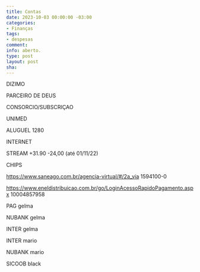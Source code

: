 ```yaml
---
title: Contas
date: 2023-10-03 00:00:00 -03:00
categories:
- Finanças
tags:
- despesas
comment: 
info: aberto.
type: post
layout: post
sha: 
---
```


DIZIMO

PARCEIRO DE DEUS

CONSORCIO/SUBSCRIÇAO

UNIMED

ALUGUEL 1280

INTERNET

STREAM +31.90 -24,00 (até 01/11/22)

CHIPS

https://www.saneago.com.br/agencia-virtual/#/2a_via 1594100-0

https://www.eneldistribuicao.com.br/go/LoginAcessoRapidoPagamento.aspx 10004857958

PAG gelma

NUBANK gelma

INTER gelma

INTER mario

NUBANK mario

SICOOB black

